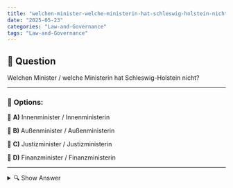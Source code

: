 ```yaml
---
title: "welchen-minister-welche-ministerin-hat-schleswig-holstein-nicht"
date: "2025-05-23"
categories: "Law-and-Governance"
tags: "Law-and-Governance"
---
```


## 📌 **Question**

Welchen Minister / welche Ministerin hat Schleswig-Holstein nicht?



---

### 📝 **Options:**

🔘 **A)** Innenminister / Innenministerin

🔘 **B)** Außenminister / Außenministerin

🔘 **C)** Justizminister / Justizministerin

🔘 **D)** Finanzminister / Finanzministerin

---

<details>
  <summary>🔍 Show Answer</summary>

  <p>
💡  <b>Correct Answer:</b>  b
  </p>
  <p>
    📖<b>Explanation:</b>
    Schleswig-Holstein, ein Bundesland Deutschlands, hat eine Landesregierung, die für regionale Angelegenheiten verantwortlich ist. In Deutschland sind Innen-, Justiz- und Finanzminister Teil der Landesregierungen. Ein Außenminister gehört zur Bundesregierung und nicht zu den Landesregierungen. Daher existiert in einem Bundesland wie Schleswig-Holstein kein Außenminister. Diese Rolle bezieht sich auf die internationalen Beziehungen Deutschlands und wird auf Bundesebene behandelt. Die Frage zielt darauf ab, das Verständnis der unterschiedlichen Rollen in den politischen Strukturen Deutschlands zu testen.
  </p>
</details>
